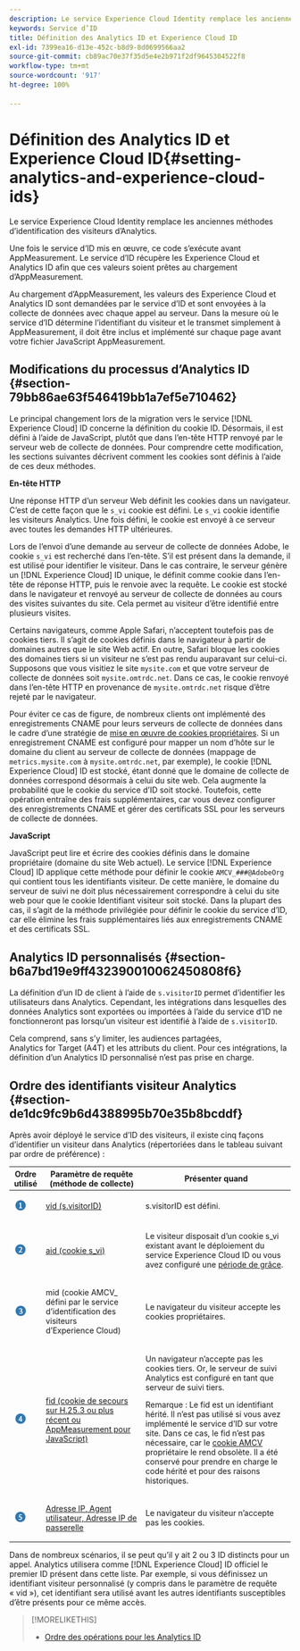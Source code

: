```yaml
---
description: Le service Experience Cloud Identity remplace les anciennes méthodes d’identification des visiteurs d’Analytics.
keywords: Service d’ID
title: Définition des Analytics ID et Experience Cloud ID
exl-id: 7399ea16-d13e-452c-b8d9-8d0699566aa2
source-git-commit: cb89ac70e37f35d5e4e2b971f2df9645304522f8
workflow-type: tm+mt
source-wordcount: '917'
ht-degree: 100%

---
```


# Définition des Analytics ID et Experience Cloud ID{#setting-analytics-and-experience-cloud-ids}

Le service Experience Cloud Identity remplace les anciennes méthodes d’identification des visiteurs d’Analytics.

Une fois le service d’ID mis en œuvre, ce code s’exécute avant AppMeasurement. Le service d’ID récupère les Experience Cloud et Analytics ID afin que ces valeurs soient prêtes au chargement d’AppMeasurement.

Au chargement d’AppMeasurement, les valeurs des Experience Cloud et Analytics ID sont demandées par le service d’ID et sont envoyées à la collecte de données avec chaque appel au serveur. Dans la mesure où le service d’ID détermine l’identifiant du visiteur et le transmet simplement à AppMeasurement, il doit être inclus et implémenté sur chaque page avant votre fichier JavaScript AppMeasurement.

## Modifications du processus d’Analytics ID {#section-79bb86ae63f546419bb1a7ef5e710462}

Le principal changement lors de la migration vers le service [!DNL Experience Cloud] ID concerne la définition du cookie ID. Désormais, il est défini à l’aide de JavaScript, plutôt que dans l’en-tête HTTP renvoyé par le serveur web de collecte de données. Pour comprendre cette modification, les sections suivantes décrivent comment les cookies sont définis à l’aide de ces deux méthodes.

**En-tête HTTP**

Une réponse HTTP d’un serveur Web définit les cookies dans un navigateur. C’est de cette façon que le `s_vi` cookie est défini. Le `s_vi` cookie identifie les visiteurs Analytics. Une fois défini, le cookie est envoyé à ce serveur avec toutes les demandes HTTP ultérieures.

Lors de l’envoi d’une demande au serveur de collecte de données Adobe, le cookie `s_vi` est recherché dans l’en-tête. S’il est présent dans la demande, il est utilisé pour identifier le visiteur. Dans le cas contraire, le serveur génère un [!DNL Experience Cloud] ID unique, le définit comme cookie dans l’en-tête de réponse HTTP, puis le renvoie avec la requête. Le cookie est stocké dans le navigateur et renvoyé au serveur de collecte de données au cours des visites suivantes du site. Cela permet au visiteur d’être identifié entre plusieurs visites.

Certains navigateurs, comme Apple Safari, n’acceptent toutefois pas de cookies tiers. Il s’agit de cookies définis dans le navigateur à partir de domaines autres que le site Web actif. En outre, Safari bloque les cookies des domaines tiers si un visiteur ne s’est pas rendu auparavant sur celui-ci. Supposons que vous visitiez le site `mysite.com` et que votre serveur de collecte de données soit `mysite.omtrdc.net`. Dans ce cas, le cookie renvoyé dans l’en-tête HTTP en provenance de `mysite.omtrdc.net` risque d’être rejeté par le navigateur.

Pour éviter ce cas de figure, de nombreux clients ont implémenté des enregistrements CNAME pour leurs serveurs de collecte de données dans le cadre d’une stratégie de [mise en œuvre de cookies propriétaires](https://experienceleague.adobe.com/docs/core-services/interface/ec-cookies/cookies-first-party.html?lang=fr). Si un enregistrement CNAME est configuré pour mapper un nom d’hôte sur le domaine du client au serveur de collecte de données (mappage de `metrics.mysite.com` à `mysite.omtrdc.net`, par exemple), le cookie [!DNL Experience Cloud] ID est stocké, étant donné que le domaine de collecte de données correspond désormais à celui du site web. Cela augmente la probabilité que le cookie du service d’ID soit stocké. Toutefois, cette opération entraîne des frais supplémentaires, car vous devez configurer des enregistrements CNAME et gérer des certificats SSL pour les serveurs de collecte de données.

**JavaScript**

JavaScript peut lire et écrire des cookies définis dans le domaine propriétaire (domaine du site Web actuel). Le service [!DNL Experience Cloud] ID applique cette méthode pour définir le cookie `AMCV_###@AdobeOrg` qui contient tous les identifiants visiteur. De cette manière, le domaine du serveur de suivi ne doit plus nécessairement correspondre à celui du site web pour que le cookie Identifiant visiteur soit stocké. Dans la plupart des cas, il s’agit de la méthode privilégiée pour définir le cookie du service d’ID, car elle élimine les frais supplémentaires liés aux enregistrements CNAME et des certificats SSL.

<!---However, there are a few situations where setting the cookie in the HTTP header is beneficial for cross-domain tracking, which is described in [Data Collection CNAMEs and Cross-Domain Tracking](../../reference/analytics-reference/cname.md#concept-4df91f8a30ad4ec7a01eb943d579cc9d).-->

## Analytics ID personnalisés {#section-b6a7bd19e9ff432390010062450808f6}

La définition d’un ID de client à l’aide de `s.visitorID` permet d’identifier les utilisateurs dans Analytics. Cependant, les intégrations dans lesquelles des données Analytics sont exportées ou importées à l’aide du service d’ID ne fonctionneront pas lorsqu’un visiteur est identifié à l’aide de `s.visitorID`.

Cela comprend, sans s’y limiter, les audiences partagées, Analytics for Target (A4T) et les attributs du client. Pour ces intégrations, la définition d’un Analytics ID personnalisé n’est pas prise en charge.

## Ordre des identifiants visiteur Analytics {#section-de1dc9fc9b6d4388995b70e35b8bcddf}

Après avoir déployé le service d’ID des visiteurs, il existe cinq façons d’identifier un visiteur dans Analytics (répertoriées dans le tableau suivant par ordre de préférence) :

<table id="table_D267D36451F643D1BB68AF6FEAA6AD1A"> 
 <thead> 
  <tr> 
   <th colname="col1" class="entry"> Ordre utilisé </th> 
   <th colname="col2" class="entry"> Paramètre de requête (méthode de collecte) </th> 
   <th colname="col3" class="entry"> Présenter quand </th> 
  </tr> 
 </thead>
 <tbody> 
  <tr> 
   <td colname="col1"> <p> <img id="image_9F3E58898A1B4F40BBDEF5ADE362E55C" src="assets/step1_icon.png" /> </p> </td> 
   <td colname="col2"> <p> <a href="https://experienceleague.adobe.com/docs/analytics/implementation/vars/config-vars/visitorid.html?lang=fr" format="http" scope="external"> vid (s.visitorID)</a> </p> </td> 
   <td colname="col3"> <p>s.visitorID est défini. </p> </td> 
  </tr> 
  <tr> 
   <td colname="col1"> <p> <img id="image_77A06981672745B6AEA8BB4D55911CCA" src="assets/step2_icon.png" /> </p> </td> 
   <td colname="col2"> <p> <a href="https://experienceleague.adobe.com/docs/core-services/interface/ec-cookies/cookies-analytics.html?lang=fr" format="http" scope="external"> aid (cookie s_vi)</a> </p> </td> 
   <td colname="col3"> <p>Le visiteur disposait d’un cookie s_vi existant avant le déploiement du service <span class="keyword">Experience Cloud</span> ID ou vous avez configuré une <a href="../../reference/analytics-reference/grace-period.md" format="dita" scope="local">période de grâce</a>. </p> </td> 
  </tr> 
  <tr> 
   <td colname="col1"> <p> <img id="image_0A950B1A6B004387AFEE8EED882739CB" src="assets/step3_icon.png" /> </p> </td> 
   <td colname="col2"> <p>mid (cookie AMCV_ défini par le service d’identification des visiteurs d’Experience Cloud) </p> </td> 
   <td colname="col3"> <p>Le navigateur du visiteur accepte les cookies propriétaires. </p> </td> 
  </tr> 
  <tr> 
   <td colname="col1"> <p> <img id="image_6F0ED8FE3EF846CA8E6ECCC3C0070D85" src="assets/step4_icon.png" /> </p> </td> 
   <td colname="col2"> <p> <a href="https://experienceleague.adobe.com/docs/id-service/using/reference/analytics-reference/analytics-ids.html?lang=fr" format="http" scope="external"> fid (cookie de secours sur H.25.3 ou plus récent ou AppMeasurement pour JavaScript)</a> </p> </td> 
   <td colname="col3"> <p>Un navigateur n’accepte pas les cookies tiers. Or, le serveur de suivi Analytics est configuré en tant que serveur de suivi tiers. </p> <p> <p>Remarque : Le <span class="codeph">fid</span> est un identifiant hérité. Il n’est pas utilisé si vous avez implémenté le service d’ID sur votre site. Dans ce cas, le <span class="codeph"> fid</span> n’est pas nécessaire, car le <a href="../../introduction/cookies.md" format="dita" scope="local"> cookie AMCV</a> propriétaire le rend obsolète. Il a été conservé pour prendre en charge le code hérité et pour des raisons historiques. </p> </p> </td> 
  </tr> 
  <tr> 
   <td colname="col1"> <p> <img id="image_23D8C0EB69EC4084BC237B5B98C036F4" src="assets/step5_icon.png" /> </p> </td> 
   <td colname="col2"> <p> <a href="https://experienceleague.adobe.com/docs/analytics/technotes/visitor-identification.html?lang=fr" format="http" scope="external"> Adresse IP, Agent utilisateur, Adresse IP de passerelle</a> </p> </td> 
   <td colname="col3"> <p>Le navigateur du visiteur n’accepte pas les cookies. </p> </td> 
  </tr> 
 </tbody> 
</table>

Dans de nombreux scénarios, il se peut qu’il y ait 2 ou 3 ID distincts pour un appel. Analytics utilisera comme [!DNL Experience Cloud] ID officiel le premier ID présent dans cette liste. Par exemple, si vous définissez un identifiant visiteur personnalisé (y compris dans le paramètre de requête « vid »), cet identifiant sera utilisé avant les autres identifiants susceptibles d’être présents pour ce même accès.

>[!MORELIKETHIS]
>
>* [Ordre des opérations pour les Analytics ID](../../reference/analytics-reference/analytics-order-of-operations.md#concept-b92935b4fff545adb4773f3728bc15ef)

